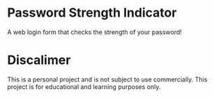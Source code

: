 # Password Strength Indicator
A web login form that checks the strength of your password!
# Discalimer
This is a personal project and is not subject to use commercially. This project is for educational and learning purposes only.
